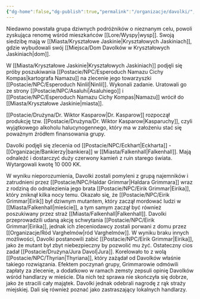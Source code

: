 ```yaml
---
{"dg-home":false,"dg-publish":true,"permalink":"/organizacje/davolki/","dgPassFrontmatter":true}
---
```


Niedawno powstała grupa dziwnych podróżników o nieznanym celu, powoli zyskująca renomę wśród mieszkańców [[Lore/Wyspy\|wysp]]. Swoją siedzibę mają w [[Miasta/Kryształowe Jaskinie\|Kryształowych Jaskiniach]], gdzie wybudowali swój [[Miejsca/Dom Davolków w Kryształowych Jaskiniach\|dom]].

W [[Miasta/Kryształowe Jaskinie\|Kryształowych Jaskiniach]] podjęli się próby poszukiwania [[Postacie/NPC/Esperoduch Namazu Cichy Kompas\|kartografa Namazu]] na zlecenie jego towarzyszki [[Postacie/NPC/Esperoduch Ninlil\|Ninlil]]. Wykonali zadanie. Uratowali go ze strony [[Postacie/NPC/Asaluhi\|Asaluhiego]] i [[Postacie/NPC/Esperoduch Namazu Cichy Kompas\|Namazu]] wrócił do [[Miasta/Kryształowe Jaskinie\|miasta]].

[[Postacie/Drużyna/Dr. Wiktor Kasparow\|Dr. Kasparow]] rozpoczął produkcję tzw. [[Postacie/Drużyna/Dr. Wiktor Kasparow\|Kasparuchy]], czyli wyjątkowego alkoholu halucynogennego, który ma w założeniu stać się poważnym źródłem finansowania grupy.

Davolki podjęli się zlecenia od [[Postacie/NPC/Eckhart\|Eckharta]] - [[Organizacje/Bankierzy\|bankiera]] w [[Miasta/Falkenhall\|Falkenhall]]. Mają odnaleźć i dostarczyć duży czerwony kamień z ruin starego świata. Wytargowali kwotę 10 000 KK.

W wyniku nieporozumienia, Davolki zostali pomyleni z grupą najemników i zatrudnieni przez [[Postacie/NPC/Haldar Grimmar\|Haldara Grimmara]] wraz z rodziną do odnalezienia jego brata [[Postacie/NPC/Eirik Grimmar\|Eirika]], który zniknął kilka nocy temu. Okazało się, że [[Postacie/NPC/Eirik Grimmar\|Eirik]] był dziwnym mutantem, który zaczął mordować ludzi w [[Miasta/Falkenhall\|mieście]], a tym samym zaczął być również poszukiwany przez straż [[Miasta/Falkenhall\|Falkenhall]]. Davolki przeprowadzili udaną akcję schwytania [[Postacie/NPC/Eirik Grimmar\|Eirika]], jednak ich zleceniodawcy zostali porwani z domu przez [[Organizacje/Ród Varghelmów\|ród Varghelmów]]. W wyniku braku innych możliwości, Davolki postanowili zabić [[Postacie/NPC/Eirik Grimmar\|Eirika]], jako że mutant był zbyt niebezpieczny by pozwolić mu żyć. Ostateczny cios zadał [[Postacie/Drużyna/Jura Davol\|Jura]]. Korelowało to z wolą [[Postacie/NPC/Thyrian\|Thyriana]], który zażądał od Davolków właśnie takiego rozwiązania. Efektem poczynań grupy, Grimmarowie odmówili zapłaty za zlecenie, a dodatkowo w ramach zemsty zepsuli opinię Davolków wśród handlarzy w mieście. Dla nich też sprawa nie skończyła się dobrze, jako że stracili cały majątek. Davolki jednak odebrali nagrodę z rąk straży miejskiej. Dali się również poznać jako zastraszający lokalnych handlarzy.
